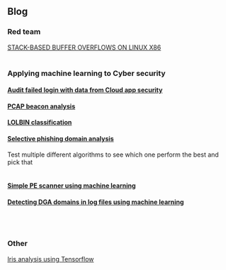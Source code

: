 ## Blog



### Red team 
[STACK-BASED BUFFER OVERFLOWS ON LINUX X86](https://github.com/Paradoxxs/Paradoxxs.github.io/blob/main/STACK-BASED%20BUFFER%20OVERFLOWS%20ON%20LINUX%20X86.md)
<br/>
<br/>
### Applying machine learning to Cyber security

#### [Audit failed login with data from Cloud app security](https://github.com/Paradoxxs/Paradoxxs.github.io/blob/main/Audit_failed_login_CAS.ipynb)

#### [PCAP beacon analysis](https://github.com/Paradoxxs/Paradoxxs.github.io/blob/main/pcap_network_anlysis.ipynb)

#### [LOLBIN classification](https://github.com/Paradoxxs/Paradoxxs.github.io/blob/main/lolbin_classification.ipynb)

#### [Selective phishing domain analysis](https://github.com/Paradoxxs/Paradoxxs.github.io/blob/main/Comparative_Phishing_domains_analysis.ipynb)
Test multiple different algorithms to see which one perform the best and pick that<br/>
<br/>
#### [Simple PE scanner using machine learning](colab.research.google.com/drive/1-QHFxSobRbKrueWSjr-eDpXfvsja_Y3o?hl=en#scrollTo=gvM8DhULIlDk)
#### [Detecting DGA domains in log files using machine learning](https://github.com/Paradoxxs/Paradoxxs.github.io/blob/main/Phishing_domains_analysis.ipynb)
<br/>
<br/>

### Other
[Iris analysis using Tensorflow](https://github.com/Paradoxxs/Paradoxxs.github.io/blob/main/Iris_analysis_using_Tensorflow.ipynb)
